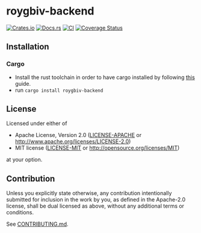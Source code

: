 # roygbiv-backend

[![Crates.io](https://img.shields.io/crates/v/roygbiv-backend.svg)](https://crates.io/crates/roygbiv-backend)
[![Docs.rs](https://docs.rs/roygbiv-backend/badge.svg)](https://docs.rs/roygbiv-backend)
[![CI](https://github.com/jefflbeckman/roygbiv-backend/workflows/Continuous%20Integration/badge.svg)](https://github.com/jefflbeckman/roygbiv-backend/actions)
[![Coverage Status](https://coveralls.io/repos/github/jefflbeckman/roygbiv-backend/badge.svg?branch=master)](https://coveralls.io/github/jefflbeckman/roygbiv-backend?branch=master)

## Installation

### Cargo

* Install the rust toolchain in order to have cargo installed by following
  [this](https://www.rust-lang.org/tools/install) guide.
* run `cargo install roygbiv-backend`

## License

Licensed under either of

 * Apache License, Version 2.0
   ([LICENSE-APACHE](LICENSE-APACHE) or http://www.apache.org/licenses/LICENSE-2.0)
 * MIT license
   ([LICENSE-MIT](LICENSE-MIT) or http://opensource.org/licenses/MIT)

at your option.

## Contribution

Unless you explicitly state otherwise, any contribution intentionally submitted
for inclusion in the work by you, as defined in the Apache-2.0 license, shall be
dual licensed as above, without any additional terms or conditions.

See [CONTRIBUTING.md](CONTRIBUTING.md).
